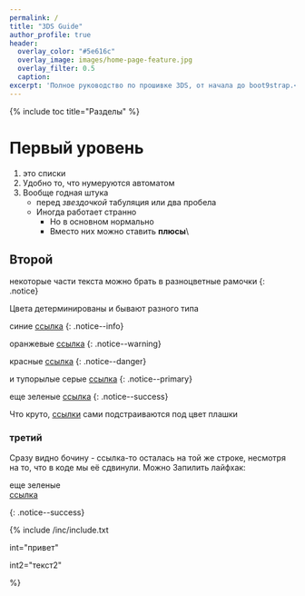 ```yaml
---
permalink: /
title: "3DS Guide"
author_profile: true
header:
  overlay_color: "#5e616c"
  overlay_image: images/home-page-feature.jpg
  overlay_filter: 0.5
  caption:
excerpt: 'Полное руководство по прошивке 3DS, от начала до boot9strap.<br />**Последнее изменение:** 20 января 2017'
---
```


{% include toc title="Разделы" %}

# Первый уровень

1. это списки
1. Удобно то, что нумеруются автоматом
1. Вообще годная штука
	* перед *звездочкой* табуляция или два пробела
	* Иногда работает странно
		* Но в основном нормально
		+ Вместо них можно ставить **плюсы**\

## Второй

некоторые части текста можно брать в разноцветные рамочки
{: .notice}

Цвета детерминированы и бывают разного типа

синие
[ссылка]()
{: .notice--info}

оранжевые
[ссылка]()
{: .notice--warning}

красные
[ссылка]()
{: .notice--danger}

и тупорылые серые
[ссылка]()
{: .notice--primary}

еще зеленые
[ссылка]()
{: .notice--success}

Что круто, [ссылки]() сами подстраиваются под цвет плашки

### третий

Сразу видно бочину - ссылка-то осталась на той же строке, несмотря на то, что в коде мы её сдвинули. Можно Запилить лайфхак: 

еще зеленые<br>
[ссылка]()  
         
{: .notice--success}

{% include /inc/include.txt 

int="привет"

int2="текст2"

%}

